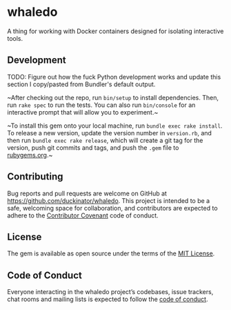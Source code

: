 # whaledo

A thing for working with Docker containers designed for isolating interactive
tools.

## Development

TODO: Figure out how the fuck Python development works and update this
section I copy/pasted from Bundler's default output.

~After checking out the repo, run `bin/setup` to install dependencies. Then, run `rake spec` to run the tests. You can also run `bin/console` for an interactive prompt that will allow you to experiment.~

~To install this gem onto your local machine, run `bundle exec rake install`. To release a new version, update the version number in `version.rb`, and then run `bundle exec rake release`, which will create a git tag for the version, push git commits and tags, and push the `.gem` file to [rubygems.org](https://rubygems.org).~

## Contributing

Bug reports and pull requests are welcome on GitHub at https://github.com/duckinator/whaledo. This project is intended to be a safe, welcoming space for collaboration, and contributors are expected to adhere to the [Contributor Covenant](http://contributor-covenant.org) code of conduct.

## License

The gem is available as open source under the terms of the [MIT License](http://opensource.org/licenses/MIT).

## Code of Conduct

Everyone interacting in the whaledo project’s codebases, issue trackers, chat rooms and mailing lists is expected to follow the [code of conduct](https://github.com/duckinator/whaledo/blob/master/CODE_OF_CONDUCT.md).
